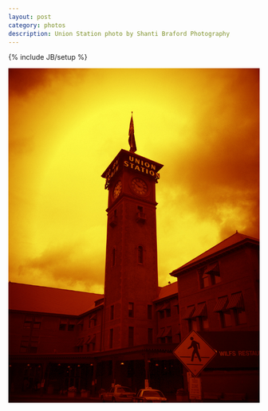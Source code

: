```yaml
---
layout: post
category: photos
description: Union Station photo by Shanti Braford Photography
---
```

{% include JB/setup %}

<a href="/photos/slice_of_life_-_oldtown,_chinatown/union_station.jpg" title="Union Station"><img src="/photos/slice_of_life_-_oldtown,_chinatown/union_station.jpg" alt="Union Station" /></a>

